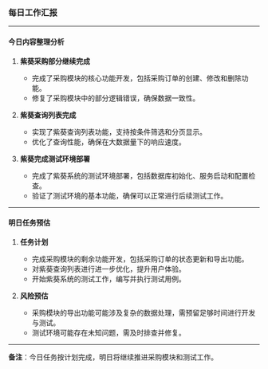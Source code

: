 ### 每日工作汇报

---

#### 今日内容整理分析  
1. **紫葵采购部分继续完成**  
   - 完成了采购模块的核心功能开发，包括采购订单的创建、修改和删除功能。  
   - 修复了采购模块中的部分逻辑错误，确保数据一致性。  

2. **紫葵查询列表完成**  
   - 实现了紫葵查询列表功能，支持按条件筛选和分页显示。  
   - 优化了查询性能，确保在大数据量下的响应速度。  

3. **紫葵完成测试环境部署**  
   - 完成了紫葵系统的测试环境部署，包括数据库初始化、服务启动和配置检查。  
   - 验证了测试环境的基本功能，确保可以正常进行后续测试工作。  

---

#### 明日任务预估  
1. **任务计划**  
   - 完成采购模块的剩余功能开发，包括采购订单的状态更新和导出功能。  
   - 对紫葵查询列表进行进一步优化，提升用户体验。  
   - 开始紫葵系统的测试工作，编写并执行测试用例。  

2. **风险预估**  
   - 采购模块的导出功能可能涉及复杂的数据处理，需预留足够时间进行开发与测试。  
   - 测试环境可能存在未知问题，需及时排查并修复。  

--- 

**备注**：今日任务按计划完成，明日将继续推进采购模块和测试工作。